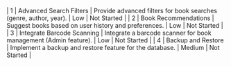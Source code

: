 | 1 | Advanced Search Filters        | Provide advanced filters for book searches (genre, author, year).    | Low      | Not Started |
| 2 | Book Recommendations           | Suggest books based on user history and preferences.                 | Low      | Not Started |
| 3 | Integrate Barcode Scanning     | Integrate a barcode scanner for book management (Admin feature).     | Low      | Not Started |
| 4 | Backup and Restore             | Implement a backup and restore feature for the database.             | Medium   | Not Started |
